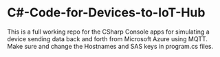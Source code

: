 # C#-Code-for-Devices-to-IoT-Hub

This is a full working repo for the CSharp Console apps for simulating a device sending data back and forth from Microsoft Azure using MQTT. Make sure and change the Hostnames and SAS keys in program.cs files. 
